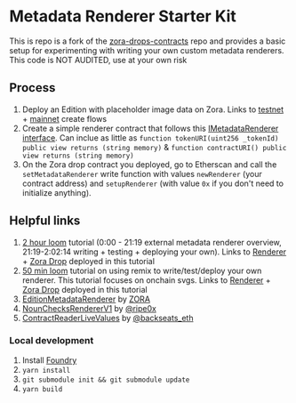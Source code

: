 # Metadata Renderer Starter Kit
This is repo is a fork of the [zora-drops-contracts](https://github.com/ourzora/zora-drops-contracts) repo and provides a basic setup for experimenting with writing your own custom metadata renderers. This code is NOT AUDITED, use at your own risk

## Process
1. Deploy an Edition with placeholder image data on Zora. Links to [testnet](https://testnet.zora.co/create) + [mainnet](https://zora.co/create) create flows
2. Create a simple renderer contract that follows this [IMetadataRenderer interface](https://github.com/ourzora/zora-drops-contracts/blob/main/src/interfaces/IMetadataRenderer.sol). Can inclue as little as `function tokenURI(uint256 _tokenId) public view returns (string memory)` & `function contractURI() public view returns (string memory)`
3. On the Zora drop contract you deployed, go to Etherscan and call the `setMetadataRenderer` write function with values `newRenderer` (your contract address) and `setupRenderer` (with value `0x` if you don't need to initialize anything).

## Helpful links
1. [2 hour loom](https://www.loom.com/share/1732d511e8424153b1c8ca6177cc14dd) tutorial (0:00 - 21:19 external metadata renderer overview, 21:19-2:02:14 writing + testing + deploying your own). Links to [Renderer](https://goerli.etherscan.io/address/0x83C9fb9690CeAF0c63F045d7049dF504300cAd81) + [Zora Drop](https://goerli.etherscan.io/address/0x4177c3872f770ed047bee5db849d069ff5e40836) deployed in this tutorial
1. [50 min loom](https://www.loom.com/share/41e341482bbd4b58a6ee223952447b14) tutorial on using remix to write/test/deploy your own renderer. This tutorial focuses on onchain svgs. Links to [Renderer](https://goerli.etherscan.io/address/0x6B9061902a086B7E2293abd4eCd10550BAD15f78) + [Zora Drop](https://goerli.etherscan.io/address/0xff72a23a005773067633a357ea0b1768f3cb6ff6) deployed in this tutorial
1. [EditionMetadataRenderer](https://github.com/ourzora/zora-drops-contracts/blob/main/src/metadata/EditionMetadataRenderer.sol) by [ZORA](https://twitter.com/ourZORA)
1. [NounChecksRendererV1](https://etherscan.io/address/0x072762fe5b884ad9eac9a5119976a80544c9f833#code) by [@ripe0x](https://twitter.com/ripe0x)
1. [ContractReaderLiveValues](https://www.contractreader.io/contract/0xE7CB743319C9b7C194D31636494cadE4fD4D4d27#code) by [@backseats_eth](https://twitter.com/backseats_eth)
   
### Local development

1. Install [Foundry](https://github.com/foundry-rs/foundry)
1. `yarn install`
1. `git submodule init && git submodule update`
1. `yarn build`
